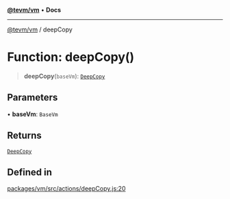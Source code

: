 [**@tevm/vm**](../README.md) • **Docs**

***

[@tevm/vm](../globals.md) / deepCopy

# Function: deepCopy()

> **deepCopy**(`baseVm`): [`DeepCopy`](../type-aliases/DeepCopy.md)

## Parameters

• **baseVm**: `BaseVm`

## Returns

[`DeepCopy`](../type-aliases/DeepCopy.md)

## Defined in

[packages/vm/src/actions/deepCopy.js:20](https://github.com/evmts/tevm-monorepo/blob/main/packages/vm/src/actions/deepCopy.js#L20)
